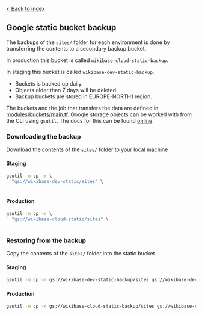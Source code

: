 [< Back to index](README.md)

## Google static bucket backup

The backups of the `sites/` folder for each environment is done by transferring the contents to a secondary backup bucket.

In production this bucket is called `wikibase-cloud-static-backup`.

In staging this bucket is called `wikibase-dev-static-backup`. 

- Buckets is backed up daily.
- Objects older than 7 days will be deleted.
- Backup buckets are stored in EUROPE-NORTH1 region.

The buckets and the job that transfers the data are defined in [modules/buckets/main.tf](../tf/modules/buckets/main.tf).
Google storage objects can be worked with from the CLI using `gsutil`. The docs for this can be found [online](https://cloud.google.com/storage/docs/gsutil).
### Downloading the backup

Download the contents of the `sites/` folder to your local machine

#### Staging
```sh
gsutil -m cp -r \
  "gs://wikibase-dev-static/sites" \
  .
```
#### Production
```sh
gsutil -m cp -r \
  "gs://wikibase-cloud-static/sites" \
  .
```

### Restoring from the backup

Copy the contents of the `sites/` folder into the static bucket.

#### Staging


```sh
gsutil -m cp -r gs://wikibase-dev-static-backup/sites gs://wikibase-dev-static/
```

#### Production

```sh
gsutil -m cp -r gs://wikibase-cloud-static-backup/sites gs://wikibase-cloud-static/
```